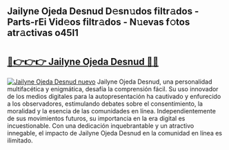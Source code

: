## Jailyne Ojeda Desnud D𝚎sn𝚞dos filtr𝚊dos - Parts-rEi Vid𝚎os filtr𝚊dos - N𝚞evas f𝚘tos atr𝚊ctivas o45l1

# <h2><a href="http://mb93xf.tromn.icu/?c=Jailyne+Ojeda+Desnud">🔗👉👉👉 Jailyne Ojeda Desnud 🔗🔗</a></h2>

[![Jailyne Ojeda Desnud nuevo](https://i.imgur.com/pEAQMta.gif)](http://mb93xf.tromn.icu/?c=Jailyne+Ojeda+Desnud)
Jailyne Ojeda Desnud, una personalidad multifacética y enigmática, desafía la comprensión fácil. Su uso innovador de los medios digitales para la autopresentación ha cautivado y enfurecido a los observadores, estimulando debates sobre el consentimiento, la moralidad y la esencia de las comunidades en línea. Independientemente de sus movimientos futuros, su importancia en la era digital es incuestionable. Con una dedicación inquebrantable y un atractivo innegable, el impacto de Jailyne Ojeda Desnud en la comunidad en línea es ilimitado.
